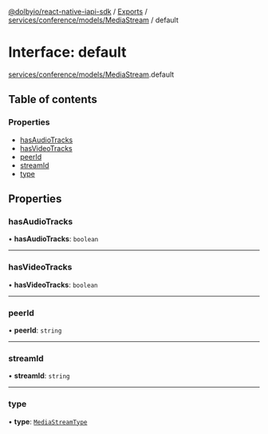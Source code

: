 [@dolbyio/react-native-iapi-sdk](../README.md) / [Exports](../modules.md) / [services/conference/models/MediaStream](../modules/services_conference_models_MediaStream.md) / default

# Interface: default

[services/conference/models/MediaStream](../modules/services_conference_models_MediaStream.md).default

## Table of contents

### Properties

- [hasAudioTracks](services_conference_models_MediaStream.default.md#hasaudiotracks)
- [hasVideoTracks](services_conference_models_MediaStream.default.md#hasvideotracks)
- [peerId](services_conference_models_MediaStream.default.md#peerid)
- [streamId](services_conference_models_MediaStream.default.md#streamid)
- [type](services_conference_models_MediaStream.default.md#type)

## Properties

### hasAudioTracks

• **hasAudioTracks**: `boolean`

___

### hasVideoTracks

• **hasVideoTracks**: `boolean`

___

### peerId

• **peerId**: `string`

___

### streamId

• **streamId**: `string`

___

### type

• **type**: [`MediaStreamType`](../modules/services_conference_models_MediaStream.md#mediastreamtype)
